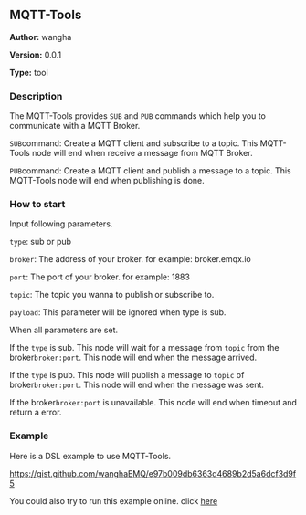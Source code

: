 ## MQTT-Tools

**Author:** wangha

**Version:** 0.0.1

**Type:** tool

### Description

The MQTT-Tools provides `SUB` and `PUB` commands which help you to communicate with a MQTT Broker.

`SUB`command: Create a MQTT client and subscribe to a topic. This MQTT-Tools node will end when receive a message from MQTT Broker.

`PUB`command: Create a MQTT client and publish a message to a topic. This MQTT-Tools node will end when publishing is done.

### How to start

Input following parameters.

`type`: sub or pub

`broker`: The address of your broker. for example: broker.emqx.io

`port`: The port of your broker. for example: 1883

`topic`: The topic you wanna to publish or subscribe to.

`payload`: This parameter will be ignored when type is sub.

When all parameters are set.

If the `type` is sub. This node will wait for a message from `topic` from the broker`broker:port`. This node will end when the message arrived.

If the `type` is pub. This node will publish a message to `topic` of broker`broker:port`. This node will end when the message was sent.

If the broker`broker:port` is unavailable. This node will end when timeout and return a error.

### Example

Here is a DSL example to use MQTT-Tools.

https://gist.github.com/wanghaEMQ/e97b009db6363d4689b2d5a6dcf3d9f5

You could also try to run this example online. click [here](https://udify.app/workflow/hNbYDStdQS3ajmNL)

